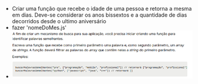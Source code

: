 - Criar uma função que recebe o idade de uma pessoa e retorna a mesma em dias. Deve-se considerar os anos bissextos e a quantidade de dias decorridos desde o ultimo aniversário
- fazer 'nomeDoMes.js'
- ![alt text](image.png)